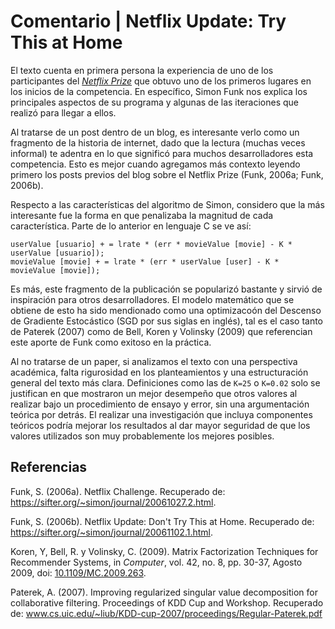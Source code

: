 # Comentario | Netflix Update: Try This at Home

El texto cuenta en primera persona la experiencia de uno de los participantes del [_Netflix Prize_](netflixprize.com) que obtuvo uno de los primeros lugares en los inicios de la competencia. En específico, Simon Funk nos explica los principales aspectos de su programa y algunas de las iteraciones que realizó para llegar a ellos.


Al tratarse de un post dentro de un blog, es interesante verlo como un fragmento de la historia de internet, dado que la lectura (muchas veces informal) te adentra en lo que significó para muchos desarrolladores esta competencia. Esto es mejor cuando agregamos más contexto leyendo primero los posts previos del blog sobre el Netflix Prize (Funk, 2006a; Funk, 2006b).

Respecto a las características del algoritmo de Simon, considero que la más interesante fue la forma en que penalizaba la magnitud de cada característica. Parte de lo anterior en lenguaje C se ve así:
```
userValue [usuario] + = lrate * (err * movieValue [movie] - K * userValue [usuario]);
movieValue [movie] + = lrate * (err * userValue [user] - K * movieValue [movie]);
```
Es más, este fragmento de la publicación se popularizó bastante y sirvió de inspiración para otros desarrolladores. El modelo matemático que se obtiene de esto ha sido mendionado como una optimizacoón del Descenso de Gradiente Estocástico (SGD por sus siglas en inglés),  tal es el caso tanto de Paterek (2007) como de Bell, Koren y Volinsky (2009) que referencian este aporte de Funk como exitoso en la práctica.

Al no tratarse de un paper, si analizamos el texto con una perspectiva académica, falta rigurosidad en los planteamientos y una estructuración general del texto más clara. Definiciones como las de `K=25` o `K=0.02` solo se justifican en que mostraron un mejor desempeño que otros valores al realizar bajo un procedimiento de ensayo y error, sin una argumentación teórica por detrás. El realizar una investigación que incluya componentes teóricos podría mejorar los resultados al dar mayor seguridad de que los valores utilizados son muy probablemente los mejores posibles.

## Referencias

Funk, S. (2006a). Netflix Challenge. Recuperado de: https://sifter.org/~simon/journal/20061027.2.html.

Funk, S. (2006b). Netflix Update: Don't Try This at Home. Recuperado de: https://sifter.org/~simon/journal/20061102.1.html.

Koren, Y, Bell, R. y Volinsky, C. (2009). Matrix Factorization Techniques for Recommender Systems, in _Computer_, vol. 42, no. 8, pp. 30-37, Agosto 2009, doi: [10.1109/MC.2009.263](doi.org/10.1109/MC.2009.263).

Paterek, A. (2007). Improving regularized singular value decomposition for collaborative filtering. Proceedings of KDD Cup and Workshop. Recuperado de: www.cs.uic.edu/~liub/KDD-cup-2007/proceedings/Regular-Paterek.pdf
